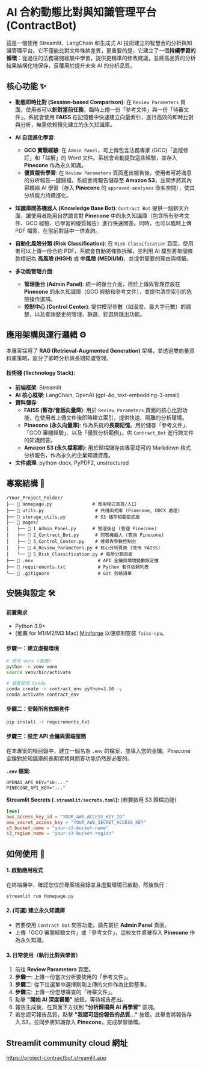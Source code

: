# AI 合約動態比對與知識管理平台 (ContractBot)

這是一個使用 Streamlit、LangChain 和生成式 AI 技術建立的智慧合約分析與知識管理平台。它不僅能比對文件條款差異，更重要的是，它建立了一個**持續學習的循環**：從過往的法務審閱經驗中學習，提供更精準的修改建議，並將高品質的分析結果結構化地保存，反覆用於提升未來 AI 的分析品質。

## 核心功能 ✨

* **動態即時比對 (Session-based Comparison)**: 在 `Review Parameters` 頁面，使用者可以**針對當前任務**，臨時上傳一份「參考文件」與一份「待審文件」。系統會使用 **FAISS** 在記憶體中快速建立向量索引，進行高效的即時比對與分析，無需依賴預先建立的永久知識庫。

* **AI 自我進化學習**:
    * **GCO 實戰經驗**: 在 `Admin Panel`，可上傳包含法務專家 (GCO)「追蹤修訂」和「註解」的 Word 文件。系統會自動提取這些經驗，並存入 **Pinecone** 作為永久知識。
    * **優質報告學習**: 在 `Review Parameters` 頁面產出報告後，使用者可將滿意的分析報告一鍵歸檔。系統會將報告儲存至 **Amazon S3**，並同步將其內容餵給 AI 學習（存入 **Pinecone** 的 `approved-analyses` 命名空間），使其分析能力持續進化。

* **知識庫問答機器人 (Knowledge Base Bot)**:
    `Contract Bot` 提供一個聊天介面，讓使用者能用自然語言對 **Pinecone** 中的永久知識庫（包含所有參考文件、GCO 經驗、已學習的優質報告）進行快速問答。同時，也可以臨時上傳 PDF 檔案，在當前對話中一併查詢。

* **自動化風險分類 (Risk Classification)**:
    在 `Risk Classification` 頁面，使用者可以上傳一份合約 PDF，系統會自動將條款拆解，並利用 AI 模型將每個條款標記為 **高風險 (HIGH)** 或 **中風險 (MEDIUM)**，並提供簡要的理由與標籤。

* **多功能管理介面**:
    * **管理後台 (Admin Panel)**: 統一的後台介面，用於上傳與管理存放在 **Pinecone** 的永久知識庫（GCO 經驗和參考文件），並提供清空索引的危險操作選項。
    * **控制中心 (Control Center)**: 提供模型參數（如溫度、最大字元數）的調整，以及查詢歷史的管理、篩選、釘選與匯出功能。

## 應用架構與運行邏輯 ⚙️

本專案採用了 **RAG (Retrieval-Augmented Generation)** 架構，並透過雙向量資料庫策略，區分了即時分析與長期知識管理。

#### 技術棧 (Technology Stack):

* **前端框架**: Streamlit
* **AI 核心框架**: LangChain, OpenAI (gpt-4o, text-embedding-3-small)
* **資料儲存**:
    * **FAISS (暫存/會話向量庫)**: 用於 `Review_Parameters` 頁面的核心比對功能，在使用者上傳文件後即時建立索引，提供快速、隔離的分析環境。
    * **Pinecone (永久向量庫)**: 作為系統的**長期記憶**。用於儲存「參考文件」、「GCO 審閱經驗」、以及「優質分析範例」。供 `Contract_Bot` 進行跨文件的知識問答。
    * **Amazon S3 (永久檔案庫)**: 用於歸檔儲存由專家認可的 Markdown 格式分析報告，作為永久的企業知識資產。
* **文件處理**: python-docx, PyPDF2, unstructured

## 專案結構 📁

```
/Your_Project_Folder/
├── 📄 Homepage.py               # 應用程式首頁/入口
├── 📄 utils.py                   # 共用函式庫 (Pinecone, DOCX 處理)
├── 📄 storage_utils.py           # S3 儲存相關函式庫
├── 📁 pages/
│   ├── 📄 1_Admin_Panel.py      # 管理後台 (管理 Pinecone)
│   ├── 📄 2_Contract_Bot.py      # 問答機器人 (查詢 Pinecone)
│   ├── 📄 3_Control_Center.py    # 搜尋與參數控制台
│   ├── 📄 4_Review_Parameters.py # 核心分析頁面 (使用 FAISS)
│   └── 📄 5_Risk_Classification.py # 風險分類頁面
├── 📄 .env                        # API 金鑰與環境變數設定檔
├── 📄 requirements.txt            # Python 套件依賴列表
└── 📄 .gitignore                  # Git 忽略清單
```

## 安裝與設定 🛠️

#### 前置需求

* Python 3.9+
* (推薦 for M1/M2/M3 Mac) [Miniforge](https://github.com/conda-forge/miniforge/releases/latest) 以便順利安裝 `faiss-cpu`。

#### 步驟一：建立虛擬環境

```bash
# 使用 venv (推薦)
python -m venv venv
source venv/bin/activate

# 或者使用 Conda
conda create -n contract_env python=3.10 -y
conda activate contract_env
```

#### 步驟二：安裝所有依賴套件

```bash
pip install -r requirements.txt
```

#### 步驟三：設定 API 金鑰與雲端服務

在本專案的根目錄中，建立一個名為 `.env` 的檔案，並填入您的金鑰。Pinecone 金鑰對於知識庫的長期累積與問答功能仍然是必要的。

**`.env` 檔案:**

```
OPENAI_API_KEY="sk-..."
PINECONE_API_KEY="..."
```

**Streamlit Secrets (`.streamlit/secrets.toml`):**
(若要啟用 S3 歸檔功能)

```toml
[aws]
aws_access_key_id = "YOUR_AWS_ACCESS_KEY_ID"
aws_secret_access_key = "YOUR_AWS_SECRET_ACCESS_KEY"
s3_bucket_name = "your-s3-bucket-name"
s3_region_name = "your-s3-bucket-region"
```

## 如何使用 🚀

#### 1. 啟動應用程式

在終端機中，確認您位於專案根目錄並且虛擬環境已啟動，然後執行：

```bash
streamlit run Homepage.py
```

#### 2. (可選) 建立永久知識庫

* 若要使用 `Contract Bot` 問答功能，請先前往 **Admin Panel** 頁面。
* 上傳「GCO 審閱經驗文件」或「參考文件」，這些文件將被存入 **Pinecone** 作為永久知識。

#### 3. 日常使用（執行比對與學習）

1.  前往 **Review Parameters** 頁面。
2.  **步驟一**: 上傳一份當次分析要使用的「參考文件」。
3.  **步驟二**: 從下拉選單中選擇剛剛上傳的文件作為比對基準。
4.  **步驟三**: 上傳一份您想審查的「待審文件」。
5.  點擊 **"開始 AI 深度審閱"** 按鈕，等待報告產出。
6.  報告生成後，在頁面下方找到 **"分析歸檔與 AI 再學習"** 區塊。
7.  若您認可報告品質，點擊 **"我認可這份報告的品質..."** 按鈕。此舉會將報告存入 S3，並同步將知識存入 **Pinecone**，完成學習循環。

## Streamlit community cloud 網址

https://project-contractbot.streamlit.app

